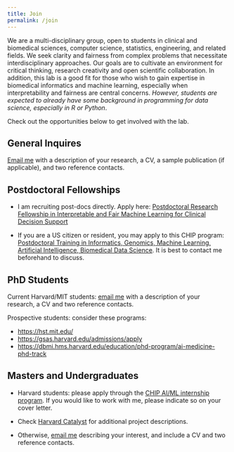 ```yaml
---
title: Join
permalink: /join
---
```


[email]:<mailto:{{ site.email | encode_email }}>

We are a multi-disciplinary group, open to students in clinical and biomedical sciences, computer science, statistics, engineering, and related fields. 
We seek clarity and fairness from complex problems that necessitate interdisciplinary approaches. 
Our goals are to cultivate an environment for critical thinking, research creativity and open scientific collaboration. 
In addition, this lab is a good fit for those who wish to gain expertise in biomedical informatics and machine learning, especially when interpretability and fairness are central concerns. 
*However, students are expected to already have some background in programming for data science, especially in R or Python*. 

Check out the opportunities below to get involved with the lab. 

## General Inquires

[Email me][email] with a description of your research, a CV, a sample publication (if applicable), and two reference contacts.

## Postdoctoral Fellowships

- I am recruiting post-docs directly. Apply here: [Postdoctoral Research Fellowship in Interpretable and Fair Machine Learning for Clinical Decision Support](postdoctoral_fellow)

- If you are a US citizen or resident, you may apply to this CHIP program: [Postdoctoral Training in Informatics, Genomics, Machine Learning, Artificial Intelligence, Biomedical Data Science](http://www.chip.org/training/postdoctoral-training-informatics-genomics-machine-learning-artificial-intelligence). It is best to contact me beforehand to discuss. 


## PhD Students

Current Harvard/MIT students: [email me][email] with a description of your research, a CV and two reference contacts.

Prospective students: consider these programs:

- <https://hst.mit.edu/>
- <https://gsas.harvard.edu/admissions/apply>
- <https://dbmi.hms.harvard.edu/education/phd-program/ai-medicine-phd-track>


## Masters and Undergraduates

- Harvard students: please apply through the [CHIP AI/ML internship program](http://www.chip.org/internship/chip-ai-internship).
If you would like to work with me, please indicate so on your cover letter.

- Check [Harvard Catalyst](https://connects.catalyst.harvard.edu/Profiles/display/Person/200560) for additional project descriptions. 

- Otherwise, [email me][email] describing your interest, and include a CV and two reference contacts.

